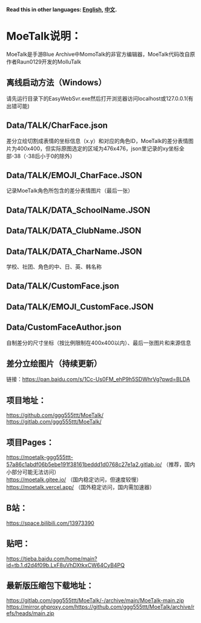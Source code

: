 **Read this in other languages: [English](README_en.md), [中文](README.md).**  
# MoeTalk说明：  
MoeTalk是手游Blue Archive中MomoTalk的非官方编辑器，MoeTalk代码改自原作者Raun0129开发的MolluTalk  
## 离线启动方法（Windows）  
请先运行目录下的EasyWebSvr.exe然后打开浏览器访问localhost或127.0.0.1(有出错可能)  
## Data/TALK/CharFace.json  
差分立绘切割成表情的坐标信息（x.y）和对应的角色ID，MoeTalk的差分表情图片为400x400，但实际原图选定的区域为476x476，json里记录的xy坐标全部-38（-38后小于0的除外）  
## Data/TALK/EMOJI_CharFace.JSON  
记录MoeTalk角色所包含的差分表情图片（最后一张）  
## Data/TALK/DATA_SchoolName.JSON  
## Data/TALK/DATA_ClubName.JSON  
## Data/TALK/DATA_CharName.JSON  
学校、社团、角色的中、日、英、韩名称  
## Data/TALK/CustomFace.json  
## Data/TALK/EMOJI_CustomFace.JSON  
## Data/CustomFaceAuthor.json  
自制差分的尺寸坐标（按比例限制在400x400以内）、最后一张图片和来源信息  
## 差分立绘图片（持续更新）  
链接：https://pan.baidu.com/s/1Cc-Us0FM_ehP9h5SDWhrVg?pwd=BLDA  
## 项目地址：  
https://github.com/ggg555ttt/MoeTalk/  
https://gitlab.com/ggg555ttt/MoeTalk/  
## 项目Pages：  
https://moetalk-ggg555ttt-57a86c1abdf06b5ebe191f38161beddd1d0768c27e1a2.gitlab.io/ （推荐，国内小部分可能无法访问）  
https://moetalk.gitee.io/ （国内稳定访问，但速度较慢）  
https://moetalk.vercel.app/ （国外稳定访问，国内需加速器）  
## B站：  
https://space.bilibili.com/13973390  
## 贴吧：  
https://tieba.baidu.com/home/main?id=tb.1.d2d4f09b.LxF8uVhDXtkxCW64CyB4PQ  
## 最新版压缩包下载地址： 
https://gitlab.com/ggg555ttt/MoeTalk/-/archive/main/MoeTalk-main.zip  
https://mirror.ghproxy.com/https://github.com/ggg555ttt/MoeTalk/archive/refs/heads/main.zip  
